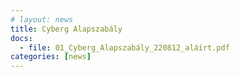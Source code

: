 ```yaml
---
# layout: news
title: Cyberg Alapszabály
docs:
  - file: 01_Cyberg_Alapszabály_220812_aláírt.pdf
categories: [news]
---
```


